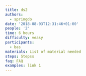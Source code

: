 ```yaml
---
title: ds2
authors:
  - springdo
date: '2018-08-03T12:31:46+01:00'
people: '2'
time: 6 hours
difficulty: veasy
participants:
  - bas
materials: List of material needed
steps: Stepss
faq: FAQ
examples: link 1
---
```


